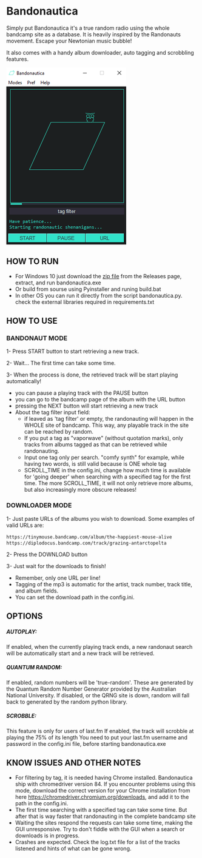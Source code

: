 # Bandonautica
Simply put Bandonautica it's a true random radio using the whole bandcamp site as a database.
It is heavily inspired by the Randonauts movement.
Escape your Newtonian music bubble!

It also comes with a handy album downloader, auto tagging and scrobbling features.

![](https://raw.githubusercontent.com/bembidiona/bandonautica/master/src/screenshot.png)

## HOW TO RUN
* For Windows 10 just download the [zip file](https://github.com/bembidiona/bandonautica/releases/download/v1.0.0/bandonautica.zip "Download Bandonautica for Windows") from the Releases page, extract, and run bandonautica.exe
* Or build from sourse using Pyinstaller and runing build.bat
* In other OS you can run it directly from the script bandonautica.py. check the external libraries required in requirements.txt

## HOW TO USE

### BANDONAUT MODE 
1- Press START button to start retrieving a new track.

2- Wait... The first time can take some time.

3- When the process is done, the retrieved track will be start playing automatically!

* you can pause a playing track with the PAUSE button
* you can go to the bandcamp page of the album with the URL button
* pressing the NEXT button will start retrieving a new track
* About the tag filter input field:
	- if leaved as 'tag filter' or empty, the randonauting will happen in the WHOLE site of bandcamp. This way, any playable track in the site can be reached by random.
	- If you put a tag as "vaporwave" (without quotation marks), only tracks from albums tagged as that can be retrieved while randonauting.
	- Input one tag only per search. "comfy synth" for example, while having two words, is still valid because is ONE whole tag
	- SCROLL_TIME in the config.ini, change how much time is available for 'going deeper' when searching with a specified tag for the first time. The more SCROLL_TIME, it will not only retrieve more albums, but also increasingly more obscure releases!



### DOWNLOADER MODE 
1- Just paste URLs of the albums you wish to download. Some examples of valid URLs are:
```
https://tinymouse.bandcamp.com/album/the-happiest-mouse-alive
https://diplodocus.bandcamp.com/track/grazing-antarctopelta
```

2- Press the DOWNLOAD button

3- Just wait for the downloads to finish!

* Remember, only one URL per line!
* Tagging of the mp3 is automatic for the artist, track number, track title, and album fields.
* You can set the download path in the config.ini.

## OPTIONS
##### AUTOPLAY:
If enabled, when the currently playing track ends, a new randonaut search will be automatically start and a new track will be retrieved.
##### QUANTUM RANDOM:
If enabled, random numbers will be 'true-random'. These are generated by the Quantum Random Number Generator provided by the Australian National University.
If disabled, or the QRNG site is down, random will fall back to generated by the random python library.
##### SCROBBLE:
This feature is only for users of last.fm
If enabled, the track will scrobble at playing the 75% of its length 
You need to put your last.fm username and password in the config.ini file, before starting bandonautica.exe

## KNOW ISSUES AND OTHER NOTES
* For filtering by tag, it is needed having Chrome installed.
Bandonautica ship with chromedriver version 84. If you encounter problems using this mode, download the correct version for your Chrome installation from here https://chromedriver.chromium.org/downloads, and add it to the path in the config.ini.
* The first time searching with a specified tag can take some time. But after that is way faster that randonauting in the complete bandcamp site
* Waiting the sites respond the requests can take some time, making the GUI unresponsive. Try to don't fiddle with the GUI when a search or downloads is in progress.
* Crashes are expected. Check the log.txt file for a list of the tracks listened and hints of what can be gone wrong.
